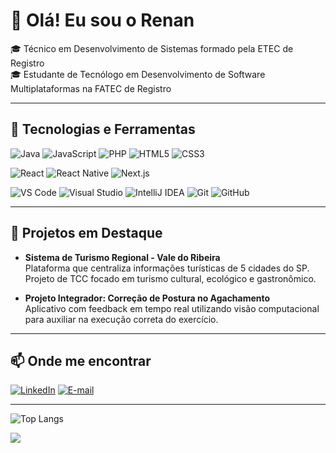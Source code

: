 # 👋 Olá! Eu sou o Renan

🎓 Técnico em Desenvolvimento de Sistemas formado pela ETEC de Registro  
🎓 Estudante de Tecnólogo em Desenvolvimento de Software Multiplataformas na FATEC de Registro  

---

## 🚀 Tecnologias e Ferramentas

![Java](https://img.shields.io/badge/Java-007396?style=for-the-badge&logo=java&logoColor=white)
![JavaScript](https://img.shields.io/badge/JavaScript-F7DF1E?style=for-the-badge&logo=javascript&logoColor=black)
![PHP](https://img.shields.io/badge/PHP-777BB4?style=for-the-badge&logo=php&logoColor=white)
![HTML5](https://img.shields.io/badge/HTML5-E34F26?style=for-the-badge&logo=html5&logoColor=white)
![CSS3](https://img.shields.io/badge/CSS3-1572B6?style=for-the-badge&logo=css3&logoColor=white)

![React](https://img.shields.io/badge/React-20232A?style=for-the-badge&logo=react&logoColor=61DAFB)
![React Native](https://img.shields.io/badge/React_Native-20232A?style=for-the-badge&logo=react&logoColor=61DAFB)
![Next.js](https://img.shields.io/badge/Next.js-000000?style=for-the-badge&logo=next.js&logoColor=white)

![VS Code](https://img.shields.io/badge/VS_Code-007ACC?style=for-the-badge&logo=visual-studio-code&logoColor=white)
![Visual Studio](https://img.shields.io/badge/Visual_Studio-5C2D91?style=for-the-badge&logo=visual-studio&logoColor=white)
![IntelliJ IDEA](https://img.shields.io/badge/IntelliJ_IDEA-000000?style=for-the-badge&logo=intellij-idea&logoColor=white)
![Git](https://img.shields.io/badge/Git-F05032?style=for-the-badge&logo=git&logoColor=white)
![GitHub](https://img.shields.io/badge/GitHub-181717?style=for-the-badge&logo=github&logoColor=white)

---

## 📌 Projetos em Destaque

- **Sistema de Turismo Regional - Vale do Ribeira**  
  Plataforma que centraliza informações turísticas de 5 cidades do SP. Projeto de TCC focado em turismo cultural, ecológico e gastronômico.

- **Projeto Integrador: Correção de Postura no Agachamento**  
  Aplicativo com feedback em tempo real utilizando visão computacional para auxiliar na execução correta do exercício.

---

## 📫 Onde me encontrar

[![LinkedIn](https://img.shields.io/badge/LinkedIn-blue?style=for-the-badge&logo=linkedin&logoColor=white)](https://www.linkedin.com/in/renanzanetti)
[![E-mail](https://img.shields.io/badge/E--mail-0078D4?style=for-the-badge&logo=microsoftoutlook&logoColor=white)](mailto:devrenanzanetti@gmail.com)

---

![Top Langs](https://github-readme-stats.vercel.app/api/top-langs/?username=renanzanettio&layout=compact&theme=tokyonight)


<img src="https://img.shields.io/badge/LinkedIn-0077B5?style=for-the-badge&logo=linkedin&logoColor=white">
